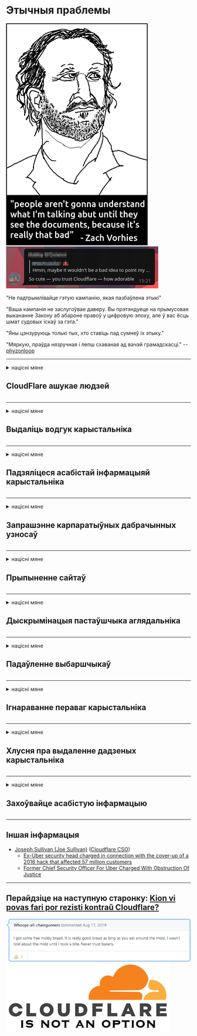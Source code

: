 # Этычныя праблемы

![](../image/itsreallythatbad.jpg)
![](../image/telegram/c81238387627b4bfd3dcd60f56d41626.jpg)

"Не падтрымлівайце гэтую кампанію, якая пазбаўлена этыкі"

"Ваша кампанія не заслугоўвае даверу. Вы прэтэндуеце на прымусовае выкананне Закону аб абароне правоў у цифровую эпоху, але ў вас ёсць шмат судовых іскаў за гэта."

"Яны цэнзуруюць толькі тых, хто ставіць пад сумнеў іх этыку."

"Мяркую, праўда нязручная і лепш схаваная ад вачэй грамадскасці."  -- [phyzonloop](https://twitter.com/phyzonloop)


---


<details>
<summary>націсні мяне

## CloudFlare ашукае людзей
</summary>


Cloudflare адпраўляе электронную пошту са спамам карыстальнікам, якія не з'яўляюцца Cloudflare.

- Адпраўляць паведамленні электроннай пошты толькі падпісчыкам, якія падключыліся
- Калі карыстальнік скажа "стоп", спыніце адпраўку электроннай пошты

Гэта так проста. Але Cloudflare не хвалюе.
Cloudflare сказаў, што выкарыстанне іх паслуг можа спыніць усіх спамераў і зламыснікаў.
Як мы можам спыніць Cloudflare без актывацыі Cloudflare?


| 🖼 | 🖼 |
| --- | --- |
| ![](../image/cfspam01.jpg) | ![](../image/cfspam03.jpg) |
| ![](../image/cfspam02.jpg) | ![](../image/cfspambrittany.jpg)<br>![](../image/cfspamtwtr.jpg) |

</details>

---

<details>
<summary>націсні мяне

## Выдаліць водгук карыстальніка
</summary>


Адмоўныя водгукі цэнзуры Cloudflare.
Калі вы размяшчаеце тэкст анты-Cloudflare у Twitter, у вас ёсць шанец атрымаць адказ ад супрацоўніка Cloudflare з паведамленнем "Не, гэта не так".
Калі вы размясціце адмоўны водгук на любым сайце агляду, яны паспрабуюць падвергнуць яго цэнзуры.


| 🖼 | 🖼 |
| --- | --- |
| ![](../image/cfcenrev_01.jpg)<br>![](../image/cfcenrev_02.jpg) | ![](../image/cfcenrev_03.jpg) |

</details>

---

<details>
<summary>націсні мяне

## Падзяліцеся асабістай інфармацыяй карыстальніка
</summary>


Cloudflare мае масавую праблему дамаганняў.
Cloudflare дзеліцца асабістай інфармацыяй тых, хто скардзіцца на размешчаныя сайты.
Часам яны просяць даць сапраўднае пасведчанне.
Калі вы не хочаце, каб вас пераследавалі, здзяйснялі напады, білі альбо забівалі, лепш трымайцеся далей ад вэб-сайтаў Cloudflared.


| 🖼 | 🖼 |
| --- | --- |
| ![](../image/cfdox_what.jpg) | ![](../image/cfdox_swat.jpg) |
| ![](../image/cfdox_kill.jpg) | ![](../image/cfdox_threat.jpg) |
| ![](../image/cfdox_dox.jpg) | ![](../image/cfdox_ex1.jpg)<br>![](../image/cfdox_ex2.jpg) |

</details>

---

<details>
<summary>націсні мяне

## Запрашэнне карпаратыўных дабрачынных узносаў
</summary>


CloudFlare просіць дабрачынных узносаў.
Вельмі жудасна, што амерыканская карпарацыя будзе прасіць дабрачыннасці разам з некамерцыйнымі арганізацыямі, якія маюць важкія справы.
Калі вам падабаецца блакаваць людзей альбо марнаваць час іншых людзей, вы можаце замовіць піцу для супрацоўнікаў Cloudflare.


![](../image/cfdonate.jpg)

</details>

---

<details>
<summary>націсні мяне

## Прыпыненне сайтаў
</summary>


Што вы зробіце, калі ваш сайт раптоўна загіне?
Ёсць паведамленні, што Cloudflare выдаляе канфігурацыю карыстальніка альбо спыняе службу без папярэджання, бясшумна.
Мы прапануем вам знайсці лепшага пастаўшчыка.

![](../image/cftmnt.jpg)

</details>

---

<details>
<summary>націсні мяне

## Дыскрымінацыя пастаўшчыка аглядальніка
</summary>


CloudFlare прадастаўляе льготны рэжым тым, хто выкарыстоўвае Firefox, адначасова прадастаўляючы варожыя адносіны карыстальнікам не-Tor-аглядальнікаў у параўнанні з Tor.
Карыстальнікі Tor, якія па праве адмаўляюцца выконваць несвабодны javascript, таксама атрымліваюць варожае стаўленне.
Гэта няроўнасць доступу - злоўжыванне нейтралітэтам сеткі і злоўжыванне ўладай.

![](../image/browdifftbcx.gif)

- Злева: Tor Browser, справа: Chrome. Той самы IP-адрас.

![](../image/browserdiff.jpg)

- Злева: Tor Browser Javascript адключаны, cookie ўключаны
- Справа: Chrome Javascript уключаны, Cookie адключаны

![](../image/cfsiryoublocked.jpg)

- QuteBrowser (другасны браўзэр) без Tor (Clearnet IP)

![](../image/lynx_cloudflare.gif)

- Lynx


| ***Аглядальнік*** | ***Доступ да лячэння*** |
| --- | --- |
| Tor Browser (Javascript уключаны) | доступ дазволены |
| Firefox (Javascript уключаны) | доступ пагаршаны |
| Chromium (Javascript уключаны) | доступ пагаршаны |
| Chromium or Firefox (Javascript адключаны) | доступ забаронены |
| Chromium or Firefox (Печыва адключана) | доступ забаронены |
| QuteBrowser | доступ забаронены |
| lynx | доступ забаронены |
| w3m | доступ забаронены |
| wget | доступ забаронены |


Чаму б не выкарыстоўваць кнопку гуку для вырашэння простых задач?

Так, ёсць кнопка гуку, але яна заўсёды не працуе ў Tor.
Вы атрымаеце гэтае паведамленне, калі націсніце яго:

```
Паўтарыце спробу пазней
Магчыма, ваш камп'ютэр або сетка адпраўляе аўтаматызаваныя запыты.
Каб абараніць нашых карыстальнікаў, мы не можам апрацаваць ваш запыт зараз.
Для больш падрабязнай інфармацыі наведайце старонку даведкі
```

</details>

---

<details>
<summary>націсні мяне

## Падаўленне выбаршчыкаў
</summary>


Выбаршчыкі ў амерыканскіх штатах рэгіструюцца для галасавання ў рэшце рэшт праз сайт дзяржсакратара ў штаце свайго пражывання.
Кантралі дзяржаўных сакратароў, якія кантралююцца рэспубліканцамі, займаюцца падаўленнем выбаршчыкаў шляхам праксі-сервера праз сайт Cloudflare.
Варожае стаўленне Cloudflare да карыстальнікаў Tor, пазіцыя MITM як цэнтралізаванай глабальнай кропкі назірання і ўвогуле шкодная роля прымушаюць будучых выбаршчыкаў неахвотна рэгістравацца.
Асабліва лібералы імкнуцца прыняць прыватнае жыццё.
Формы рэгістрацыі выбаршчыкаў збіраюць канфідэнцыйную інфармацыю аб палітычнай схільнасці выбаршчыка, яго асабістым фізічным адрасе, нумары сацыяльнага страхавання і даце нараджэння.
Большасць дзяржаў толькі робяць агульнадаступным падмножанне гэтай інфармацыі, але Cloudflare бачыць усю гэтую інфармацыю, калі хтосьці рэгіструецца для галасавання.

Звярніце ўвагу, што папяровая рэгістрацыя не абыходзіць Cloudflare, паколькі супрацоўнікі дзяржсакратара па ўводзе дадзеных, верагодна, будуць выкарыстоўваць сайт Cloudflare для ўводу дадзеных.

| 🖼 | 🖼 |
| --- | --- |
| ![](../image/cfvotm_01.jpg) | ![](../image/cfvotm_02.jpg) |

- Change.org - гэта вядомы сайт для збору галасоў і прыняцця мер.
“людзі ўсюды пачынаюць кампаніі, мабілізуюць прыхільнікаў і працуюць з тымі, хто прымае рашэнні, для пошуку рашэнняў.”
На жаль, многія людзі наогул не могуць праглядзець change.org з-за агрэсіўнага фільтра Cloudflare.
Ім забаронена падпісваць петыцыю, тым самым выключаючы іх з дэмакратычнага працэсу.
Выкарыстанне іншай платформы, якая не з'яўляецца "хмарнай", напрыклад, OpenPetition, дапамагае вырашыць праблему.

| 🖼 | 🖼 |
| --- | --- |
| ![](../image/changeorgasn.jpg) | ![](../image/changeorgtor.jpg) |

- "Афінскі праект" Cloudflare прапануе бясплатную абарону на ўзроўні прадпрыемстваў для дзяржаўных і мясцовых сайтаў па выбарах.
Яны сказалі, што "іх выбаршчыкі могуць атрымаць доступ да інфармацыі аб выбарах і рэгістрацыі выбаршчыкаў", але гэта хлусня, бо многія людзі наогул не могуць праглядаць сайт.

</details>

---

<details>
<summary>націсні мяне

## Ігнараванне пераваг карыстальніка
</summary>


Калі вы адмовіцеся ад чаго-небудзь, вы чакаеце, што не атрымаеце пра гэта паведамленне па электроннай пошце.
Cloudflare ігнаруе перавагі карыстальніка і абменьваецца дадзенымі са староннімі карпарацыямі без згоды кліента.
Калі вы карыстаецеся іх бясплатным тарыфам, яны часам адпраўляюць вам ліст з просьбай набыць штомесячную падпіску.

![](../image/cfviopl_tp.jpg)

</details>

---

<details>
<summary>націсні мяне

## Хлусня пра выдаленне дадзеных карыстальніка
</summary>


Згодна з блогам гэтага экс-кліента Cloudflare, Cloudflare хлусіць пра выдаленне ўліковых запісаў.
У наш час многія кампаніі захоўваюць вашы дадзеныя пасля таго, як вы закрылі ці выдалілі свой уліковы запіс.
Большасць добрых кампаній згадвае пра гэта ў сваёй палітыцы прыватнасці.
Cloudflare? Не

```
2019-08-05 CloudFlare даслаў мне пацверджанне, што яны выдалілі мой уліковы запіс.
2019-10-02 Я атрымаў ліст ад CloudFlare "таму што я кліент"
```

Cloudflare не ведаў пра слова "выдаліць".
Калі ён сапраўды выдалены, чаму гэты былы кліент атрымаў ліст?
Ён таксама згадаў, што ў палітыцы прыватнасці Cloudflare пра гэта не згадваецца.

```
У іх новай палітыцы прыватнасці не ўзгадваецца захаванне дадзеных на працягу года.
```

![](../image/cfviopl_notdel.jpg)

Як вы можаце давяраць Cloudflare, калі іх палітыка прыватнасці ХЛУПАЕ?

- [Прайшло больш за год, як я адмяніў свой уліковы запіс Cloudflare](https://shkspr.mobi/blog/2020/09/dont-trust-cloudflare-with-your-personal-data/)

</details>

---

<details>
<summary>націсні мяне

## Захоўвайце асабістую інфармацыю
</summary>


Выдаленне ўліковага запісу Cloudflare складана.

```
Адпраўце білет падтрымкі ў катэгорыі "Уліковы запіс",
і запытаць выдаленне ўліковага запісу ў целе паведамлення.
Да запыту на выдаленне ў вас не павінна быць даменаў і крэдытных карт.
```

Вы атрымаеце гэтае паведамленне па электроннай пошце.

![](../image/cf_deleteandkeep.jpg)

"Мы пачалі апрацоўваць ваш запыт на выдаленне", але "Мы будзем працягваць захоўваць вашу асабістую інфармацыю".

Ці можаце вы "давяраць" гэтаму?


- Як адмяніць уліковы запіс Cloudflare

1. Увайдзіце на сваю прыборную панэль Cloudflare.
2. Выдаліце ​​ўсе зоны (дамены) са сваёй прыборнай панэлі.
3. Націсніце на спасылку падтрымкі.
4. Дашліце новы білет. Скажыце ім, што хочаце закрыць свой рахунак.
5. Пачакайце некалькі дзён.
6. Супрацоўнікі Cloudflare папросяць ваша пацверджанне і прычыну, па якой вы вырашылі пакінуць Cloudflare.
7. Адпраўце адказ яшчэ раз.
8. Пачакайце некалькі дзён.
9. Вы атрымаеце паведамленне: Мы паспяхова выдалілі ваш рахунак


</details>

---

## Іншая інфармацыя

- [Joseph Sullivan (Joe Sullivan)](../cloudflare_inc/cloudflare_members.md) ([Cloudflare CSO](https://twitter.com/eastdakota/status/1296522269313785862))
  - [Ex-Uber security head charged in connection with the cover-up of a 2016 hack that affected 57 million customers](https://www.businessinsider.com/uber-data-hack-security-head-joe-sullivan-charged-cover-up-2020-8)
  - [Former Chief Security Officer For Uber Charged With Obstruction Of Justice](https://www.justice.gov/usao-ndca/pr/former-chief-security-officer-uber-charged-obstruction-justice)


---


## Перайдзіце на наступную старонку:   [Kion vi povas fari por rezisti kontraŭ Cloudflare?](be.action.md)

![](../image/freemoldybread.jpg)
![](../image/cfisnotanoption.jpg)
